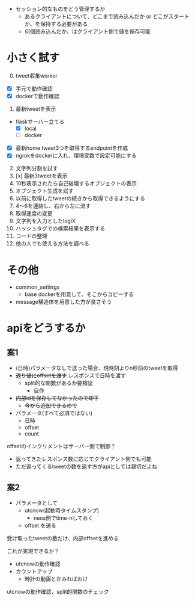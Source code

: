 - セッション的なものをどう管理するか
  - あるクライアントについて、どこまで読み込んだか or どこがスタートか、を保持する必要がある
  - 何個読み込んだか、はクライアント側で値を保存可能

# 小さく試す

0. tweet収集worker
  - [x] 手元で動作確認
  - [x] dockerで動作確認
1. 最新tweetを表示
  - flaskサーバー立てる
    - [x] local
    - [ ] docker
  - [x] 最新home tweet3つを取得するendpointを作成
  - [x] ngrokをdockerに入れ、環境変数で設定可能にする
2. 文字列分割を試す
3. [x] 最新3tweetを表示
4. 10秒表示されたら自己破壊するオブジェクトの表示
5. オブジェクト生成を試す
6. 以前に取得したtweetの続きから取得できるようにする
7. 4〜6を連結し、右から左に流す
8. 取得速度の変更
9. 文字列を入力としたlogiX
10. ハッシュタグでの検索結果を表示する
11. コードの整理
12. 他の人でも使える方法を調べる

# その他

- common_settings
  - base dockerを用意して、そこからコピーする
- message構造体を用意した方が良さそう

# apiをどうするか

## 案1

- (日時)パラメータなしで送った場合、現時刻よりn秒前のtweetを取得
- ~~返り値にoffsetを渡す~~ レスポンスで日時を渡す
  - split的な関数があるか要検証
    - 自作
- ~~内部idを保存してなかったので却下~~
  - ~~今から追加できるので~~
- パラメータ(すべて必須ではない)
  - 日時
  - offset
  - count

offsetのインクリメントはサーバー側で制御？
- 返ってきたレスポンス数に応じてクライアント側でも可能
- ただ返ってくるtweetの数を返す方がapiとしては親切だよね

## 案2

- パラメータとして
  - utcnow(起動時タイムスタンプ)
    - neos側でtime-nしておく
  - offset
を送る

受け取ったtweetの数だけ、内部offsetを進める

これが実現できるか？
- utcnowの動作確認
- カウントアップ
  - 時計の動画とかみればおけ

utcnowの動作確認、split的関数のチェック
